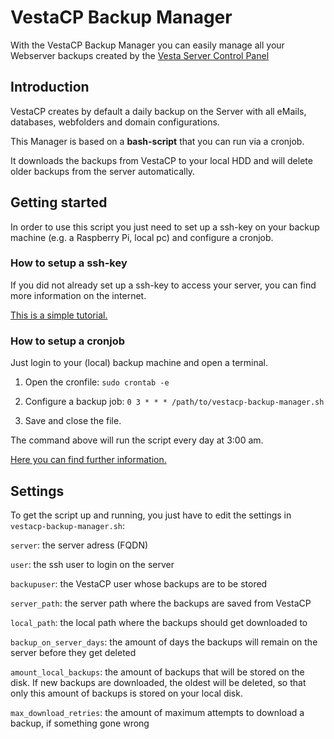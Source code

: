 # VestaCP Backup Manager 


With the VestaCP Backup Manager you can easily manage all your Webserver backups created by the <a href="http://vestacp.com" target="_blank">Vesta Server Control Panel</a>



## Introduction
VestaCP creates by default a daily backup on the Server with all eMails, databases, webfolders and domain configurations.

This Manager is based on a __bash-script__ that you can run via a cronjob.

It downloads the backups from VestaCP to your local HDD and will delete older backups from the server automatically.

## Getting started
In order to use this script you just need to set up a ssh-key on your backup machine (e.g. a Raspberry Pi, local pc) and configure a cronjob.

### How to setup a ssh-key
If you did not already set up a ssh-key to access your server, you can find more information on the internet.

<a href="https://www.digitalocean.com/community/tutorials/how-to-set-up-ssh-keys--2" target="_blank">This is a simple tutorial.</a>


### How to setup a cronjob
Just login to your (local) backup machine and open a terminal.

1. Open the cronfile:
`sudo crontab -e`

2. Configure a backup job: `0 3 * * * /path/to/vestacp-backup-manager.sh`

3. Save and close the file.

The command above will run the script every day at 3:00 am.

<a href="https://help.ubuntu.com/community/CronHowto" target="_blank">Here you can find further information.</a>


## Settings
To get the script up and running, you just have to edit the settings in `vestacp-backup-manager.sh`:

`server`: the server adress (FQDN)

`user`: the ssh user to login on the server

`backupuser`: the VestaCP user whose backups are to be stored

`server_path`: the server path where the backups are saved from VestaCP

`local_path`: the local path where the backups should get downloaded to

`backup_on_server_days`: the amount of days the backups will remain on the server before they get deleted

`amount_local_backups`: the amount of backups that will be stored on the disk. If new backups are downloaded, the oldest will be deleted, so that only this amount of backups is stored on your local disk.

`max_download_retries`: the amount of maximum attempts to download a backup, if something gone wrong
